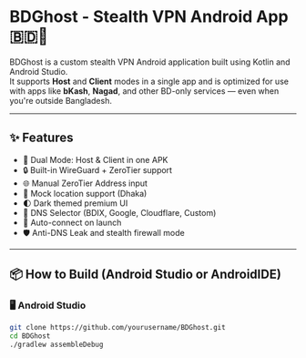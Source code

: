 # BDGhost - Stealth VPN Android App 🇧🇩👻

BDGhost is a custom stealth VPN Android application built using Kotlin and Android Studio.  
It supports **Host** and **Client** modes in a single app and is optimized for use with apps like **bKash**, **Nagad**, and other BD-only services — even when you're outside Bangladesh.

---

## ✨ Features

- 🔀 Dual Mode: Host & Client in one APK
- 🔒 Built-in WireGuard + ZeroTier support
- 🌐 Manual ZeroTier Address input
- 📍 Mock location support (Dhaka)
- 🌓 Dark themed premium UI
- 🧠 DNS Selector (BDIX, Google, Cloudflare, Custom)
- 🚀 Auto-connect on launch
- 🛡️ Anti-DNS Leak and stealth firewall mode

---

## 📦 How to Build (Android Studio or AndroidIDE)

### 🖥️ Android Studio

```bash
git clone https://github.com/yourusername/BDGhost.git
cd BDGhost
./gradlew assembleDebug